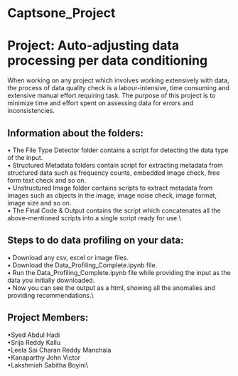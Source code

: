 # Captsone_Project
# Project: Auto-adjusting data processing per data conditioning
When working on any project which involves working extensively with data, the process of data quality check is a labour-intensive, time consuming and extensive manual effort requiring task. The purpose of this project is to minimize time and effort spent on assessing data for errors and inconsistencies.

## Information about the folders:
•	The File Type Detector folder contains a script for detecting the data type of the input.\
•	Structured Metadata folders contain script for extracting metadata from structured data such as frequency counts, embedded image check, free form text check and so on.\
•	Unstructured Image folder contains scripts to extract metadata from images such as objects in the image, image noise check, image format, image size and so on.\
•	The Final Code & Output contains the script which concatenates all the above-mentioned scripts into a single script ready for use.\

## Steps to do data profiling on your data:
•	Download any csv, excel or image files.\
•	Download the Data_Profiling_Complete.ipynb file.\
•	Run the Data_Profiling_Complete.ipynb file while providing the input as the data you initially downloaded.\
•	Now you can see the output as a html, showing all the anomalies and providing recommendations.\

## Project Members:

•Syed Abdul Hadi\
•Srija Reddy Kallu\
•Leela Sai Charan Reddy Manchala\
•Kanaparthy John Victor\
•Lakshmiah Sabitha Boyini\
